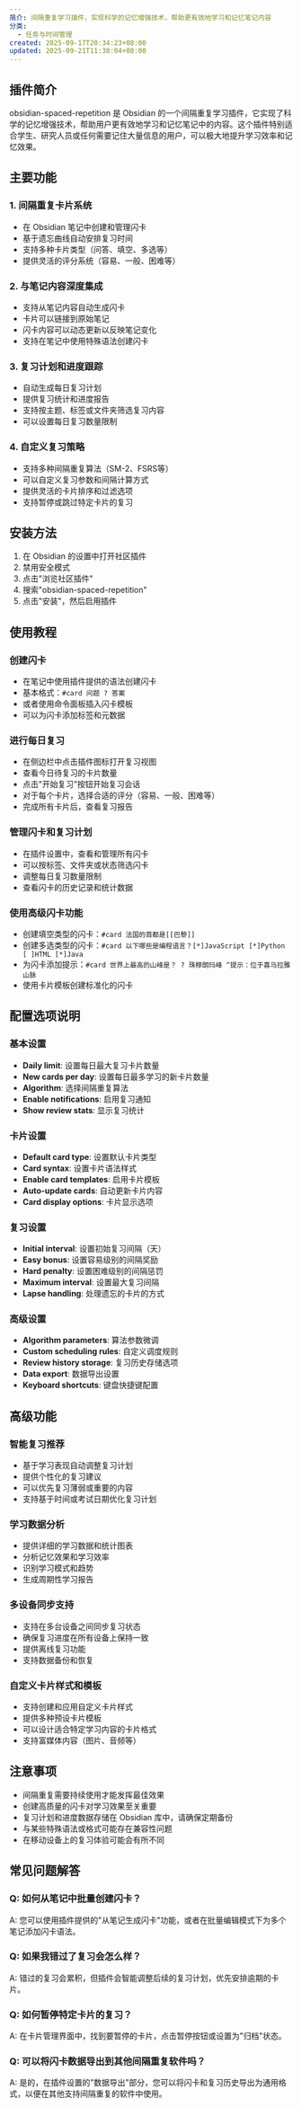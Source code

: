 ```yaml
---
简介: 间隔重复学习插件，实现科学的记忆增强技术，帮助更有效地学习和记忆笔记内容
分类:
  - 任务与时间管理
created: 2025-09-17T20:34:23+08:00
updated: 2025-09-21T11:38:04+08:00
---
```



## 插件简介
obsidian-spaced-repetition 是 Obsidian 的一个间隔重复学习插件，它实现了科学的记忆增强技术，帮助用户更有效地学习和记忆笔记中的内容。这个插件特别适合学生、研究人员或任何需要记住大量信息的用户，可以极大地提升学习效率和记忆效果。

## 主要功能

### 1. 间隔重复卡片系统
- 在 Obsidian 笔记中创建和管理闪卡
- 基于遗忘曲线自动安排复习时间
- 支持多种卡片类型（问答、填空、多选等）
- 提供灵活的评分系统（容易、一般、困难等）

### 2. 与笔记内容深度集成
- 支持从笔记内容自动生成闪卡
- 卡片可以链接到原始笔记
- 闪卡内容可以动态更新以反映笔记变化
- 支持在笔记中使用特殊语法创建闪卡

### 3. 复习计划和进度跟踪
- 自动生成每日复习计划
- 提供复习统计和进度报告
- 支持按主题、标签或文件夹筛选复习内容
- 可以设置每日复习数量限制

### 4. 自定义复习策略
- 支持多种间隔重复算法（SM-2、FSRS等）
- 可以自定义复习参数和间隔计算方式
- 提供灵活的卡片排序和过滤选项
- 支持暂停或跳过特定卡片的复习

## 安装方法
1. 在 Obsidian 的设置中打开社区插件
2. 禁用安全模式
3. 点击"浏览社区插件"
4. 搜索"obsidian-spaced-repetition"
5. 点击"安装"，然后启用插件

## 使用教程

### 创建闪卡
- 在笔记中使用插件提供的语法创建闪卡
- 基本格式：`#card 问题 ? 答案`
- 或者使用命令面板插入闪卡模板
- 可以为闪卡添加标签和元数据

### 进行每日复习
- 在侧边栏中点击插件图标打开复习视图
- 查看今日待复习的卡片数量
- 点击"开始复习"按钮开始复习会话
- 对于每个卡片，选择合适的评分（容易、一般、困难等）
- 完成所有卡片后，查看复习报告

### 管理闪卡和复习计划
- 在插件设置中，查看和管理所有闪卡
- 可以按标签、文件夹或状态筛选闪卡
- 调整每日复习数量限制
- 查看闪卡的历史记录和统计数据

### 使用高级闪卡功能
- 创建填空类型的闪卡：`#card 法国的首都是[[巴黎]]`
- 创建多选类型的闪卡：`#card 以下哪些是编程语言？[*]JavaScript [*]Python [ ]HTML [*]Java`
- 为闪卡添加提示：`#card 世界上最高的山峰是？ ? 珠穆朗玛峰 ^提示：位于喜马拉雅山脉`
- 使用卡片模板创建标准化的闪卡

## 配置选项说明

### 基本设置
- **Daily limit**: 设置每日最大复习卡片数量
- **New cards per day**: 设置每日最多学习的新卡片数量
- **Algorithm**: 选择间隔重复算法
- **Enable notifications**: 启用复习通知
- **Show review stats**: 显示复习统计

### 卡片设置
- **Default card type**: 设置默认卡片类型
- **Card syntax**: 设置卡片语法样式
- **Enable card templates**: 启用卡片模板
- **Auto-update cards**: 自动更新卡片内容
- **Card display options**: 卡片显示选项

### 复习设置
- **Initial interval**: 设置初始复习间隔（天）
- **Easy bonus**: 设置容易级别的间隔奖励
- **Hard penalty**: 设置困难级别的间隔惩罚
- **Maximum interval**: 设置最大复习间隔
- **Lapse handling**: 处理遗忘的卡片的方式

### 高级设置
- **Algorithm parameters**: 算法参数微调
- **Custom scheduling rules**: 自定义调度规则
- **Review history storage**: 复习历史存储选项
- **Data export**: 数据导出设置
- **Keyboard shortcuts**: 键盘快捷键配置

## 高级功能

### 智能复习推荐
- 基于学习表现自动调整复习计划
- 提供个性化的复习建议
- 可以优先复习薄弱或重要的内容
- 支持基于时间或考试日期优化复习计划

### 学习数据分析
- 提供详细的学习数据和统计图表
- 分析记忆效果和学习效率
- 识别学习模式和趋势
- 生成周期性学习报告

### 多设备同步支持
- 支持在多台设备之间同步复习状态
- 确保复习进度在所有设备上保持一致
- 提供离线复习功能
- 支持数据备份和恢复

### 自定义卡片样式和模板
- 支持创建和应用自定义卡片样式
- 提供多种预设卡片模板
- 可以设计适合特定学习内容的卡片格式
- 支持富媒体内容（图片、音频等）

## 注意事项
- 间隔重复需要持续使用才能发挥最佳效果
- 创建高质量的闪卡对学习效果至关重要
- 复习计划和进度数据存储在 Obsidian 库中，请确保定期备份
- 与某些特殊语法或格式可能存在兼容性问题
- 在移动设备上的复习体验可能会有所不同

## 常见问题解答

### Q: 如何从笔记中批量创建闪卡？
A: 您可以使用插件提供的"从笔记生成闪卡"功能，或者在批量编辑模式下为多个笔记添加闪卡语法。

### Q: 如果我错过了复习会怎么样？
A: 错过的复习会累积，但插件会智能调整后续的复习计划，优先安排逾期的卡片。

### Q: 如何暂停特定卡片的复习？
A: 在卡片管理界面中，找到要暂停的卡片，点击暂停按钮或设置为"归档"状态。

### Q: 可以将闪卡数据导出到其他间隔重复软件吗？
A: 是的，在插件设置的"数据导出"部分，您可以将闪卡和复习历史导出为通用格式，以便在其他支持间隔重复的软件中使用。